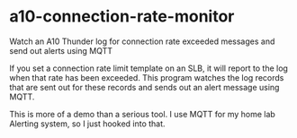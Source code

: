 # a10-connection-rate-monitor
Watch an A10 Thunder log for connection rate exceeded messages and send out alerts using MQTT

If you set a connection rate limit template on an SLB, it will report to the log when that rate has been exceeded. This program watches the log records that are sent out for these records and sends out an alert message using MQTT.

This is more of a demo than a serious tool. I use MQTT for my home lab Alerting system, so I just hooked into that.